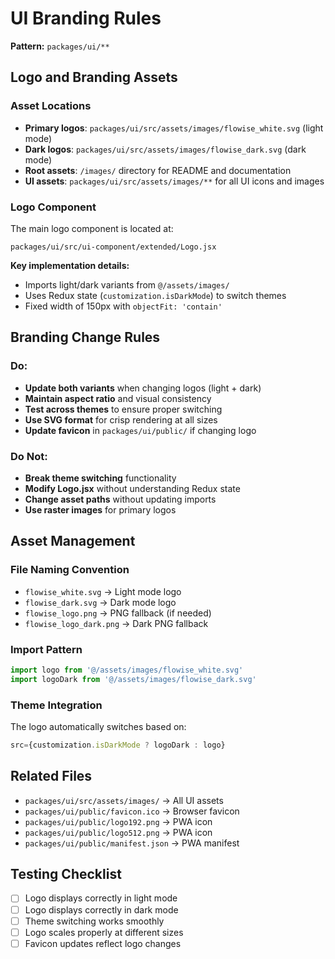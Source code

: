 # UI Branding Rules

**Pattern:** `packages/ui/**`

## Logo and Branding Assets

### Asset Locations
- **Primary logos**: `packages/ui/src/assets/images/flowise_white.svg` (light mode)
- **Dark logos**: `packages/ui/src/assets/images/flowise_dark.svg` (dark mode)
- **Root assets**: `/images/` directory for README and documentation
- **UI assets**: `packages/ui/src/assets/images/**` for all UI icons and images

### Logo Component
The main logo component is located at:
```
packages/ui/src/ui-component/extended/Logo.jsx
```

**Key implementation details:**
- Imports light/dark variants from `@/assets/images/`
- Uses Redux state (`customization.isDarkMode`) to switch themes
- Fixed width of 150px with `objectFit: 'contain'`

## Branding Change Rules

### Do:
- **Update both variants** when changing logos (light + dark)
- **Maintain aspect ratio** and visual consistency
- **Test across themes** to ensure proper switching
- **Use SVG format** for crisp rendering at all sizes
- **Update favicon** in `packages/ui/public/` if changing logo

### Do Not:
- **Break theme switching** functionality
- **Modify Logo.jsx** without understanding Redux state
- **Change asset paths** without updating imports
- **Use raster images** for primary logos

## Asset Management

### File Naming Convention
- `flowise_white.svg` → Light mode logo
- `flowise_dark.svg` → Dark mode logo
- `flowise_logo.png` → PNG fallback (if needed)
- `flowise_logo_dark.png` → Dark PNG fallback

### Import Pattern
```javascript
import logo from '@/assets/images/flowise_white.svg'
import logoDark from '@/assets/images/flowise_dark.svg'
```

### Theme Integration
The logo automatically switches based on:
```javascript
src={customization.isDarkMode ? logoDark : logo}
```

## Related Files
- `packages/ui/src/assets/images/` → All UI assets
- `packages/ui/public/favicon.ico` → Browser favicon
- `packages/ui/public/logo192.png` → PWA icon
- `packages/ui/public/logo512.png` → PWA icon
- `packages/ui/public/manifest.json` → PWA manifest

## Testing Checklist
- [ ] Logo displays correctly in light mode
- [ ] Logo displays correctly in dark mode
- [ ] Theme switching works smoothly
- [ ] Logo scales properly at different sizes
- [ ] Favicon updates reflect logo changes

